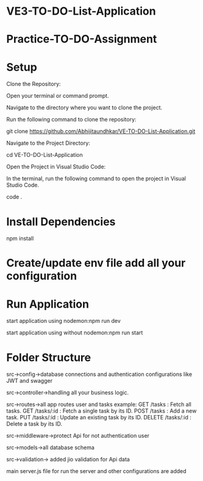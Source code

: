 # VE3-TO-DO-List-Application

# Practice-TO-DO-Assignment

# Setup

Clone the Repository:

Open your terminal or command prompt.

Navigate to the directory where you want to clone the project.

Run the following command to clone the repository:

git clone https://github.com/Abhijitaundhkar/VE-TO-DO-List-Application.git

Navigate to the Project Directory:

cd VE-TO-DO-List-Application

Open the Project in Visual Studio Code:

In the terminal, run the following command to open the project in Visual Studio Code.

code .

# Install Dependencies

npm install

# Create/update env file add all your configuration

# Run Application

start application using nodemon:npm run dev

start application using without nodemon:npm run start

# Folder Structure

src->config->database connections and authentication configurations like JWT and swagger

src->controller->handling all your business logic.

src->routes->all app routes user and tasks
example:
GET /tasks : Fetch all tasks.
GET /tasks/:id : Fetch a single task by its ID.
POST /tasks : Add a new task.
PUT /tasks/:id : Update an existing task by its ID.
DELETE /tasks/:id : Delete a task by its ID.

src->middleware->protect Api for not authentication user

src->models->all database schema

src->validation-> added jio validation for Api data

main server.js file for run the server and other configurations are added
